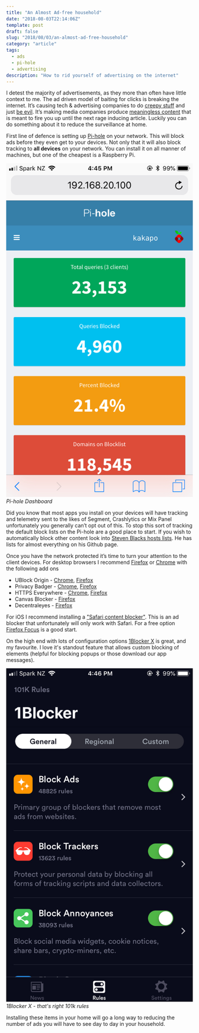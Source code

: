 ```yaml
---
title: "An Almost Ad-free household"
date: "2018-08-03T22:14:06Z"
template: post
draft: false
slug: "2018/08/03/an-almost-ad-free-household"
category: "article"
tags:
  - ads
  - pi-hole
  - advertising
description: "How to rid yourself of advertising on the internet"
---
```


I detest the majority of advertisements, as they more than often have little context to me. The ad driven model of baiting for clicks is breaking the internet. It’s causing tech & advertising companies to do [creepy stuff](https://motherboard.vice.com/en_us/article/bjb745/john-oliver-facebook-ads-last-week-tonight) and just [be evil](https://www.nasdaq.com/article/googles-china-reentry-plan-looks-evil-and-risky-20180802-00012). It’s making media companies produce [meaningless content](https://www.buzzfeed.com/) that is meant to fire you up until the next rage inducing article. Luckily you can do something about it to reduce the surveillance at home.

First line of defence is setting up [Pi-hole](https://pi-hole.net/) on your network. This will block ads before they even get to your devices. Not only that it will also block tracking to **all devices** on your network. You can install it on all manner of machines, but one of the cheapest is a Raspberry Pi.

![Pi-hole Dashboard](./pihole-dashboard.jpg)
_Pi-hole Dashboard_

Did you know that most apps you install on your devices will have tracking and telemetry sent to the likes of Segment, Crashlytics or Mix Panel unfortunately you generally can’t opt out of this.
To stop this sort of tracking the default block lists on the Pi-hole are a good place to start. If you wish to automatically block other content look into [Steven Blacks hosts lists](https://github.com/StevenBlack/hosts). He has lists for almost everything on his Github page.

Once you have the network protected it’s time to turn your attention to the client devices. For desktop browsers I recommend [Firefox](https://www.mozilla.org/en-US/firefox/new/) or [Chrome](https://www.google.com/chrome/index.html) with the following add ons

- UBlock Origin - [Chrome](https://chrome.google.com/webstore/detail/ublock-origin/cjpalhdlnbpafiamejdnhcphjbkeiagm), [Firefox](https://addons.mozilla.org/en-US/firefox/addon/ublock-origin/)
- Privacy Badger - [Chrome](https://chrome.google.com/webstore/detail/privacy-badger/pkehgijcmpdhfbdbbnkijodmdjhbjlgp), [Firefox](https://addons.mozilla.org/en-US/firefox/addon/privacy-badger17/)
- HTTPS Everywhere - [Chrome](https://chrome.google.com/webstore/detail/https-everywhere/gcbommkclmclpchllfjekcdonpmejbdp), [Firefox](https://addons.mozilla.org/en-US/firefox/addon/https-everywhere/)
- Canvas Blocker - [Firefox](https://addons.mozilla.org/en-US/firefox/addon/canvasblocker/)
- Decentraleyes - [Firefox](https://addons.mozilla.org/en-US/firefox/addon/decentraleyes/)

For iOS I recommend installing a ["Safari content blocker"](https://www.macworld.com/article/2984483/ios/hands-on-with-content-blocking-safari-extensions-in-ios-9.html). This is an ad blocker that unfortunately will only work with Safari. For a free option [Firefox Focus](https://support.mozilla.org/en-US/kb/focus) is a good start.

On the high end with lots of configuration options [1Blocker X](https://1blocker.com/) is great, and my favourite. I love it's standout feature that allows custom blocking of elements (helpful for blocking popups or those download our app messages).

![1Blocker X General Settings](./1blocker.jpg)
_1Blocker X - that's right 101k rules_

Installing these items in your home will go a long way to reducing the number of ads you will have to see day to day in your household.
